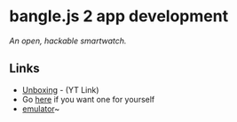 # bangle.js 2 app development

_An open, hackable smartwatch._

## Links
- [Unboxing](https://www.youtube.com/watch?v=EfwjPPZNKJc) - (YT Link)
- Go [here](https://shop.espruino.com/banglejs2) if you want one for yourself
- [emulator](https://www.espruino.com/ide/?emulator)~
